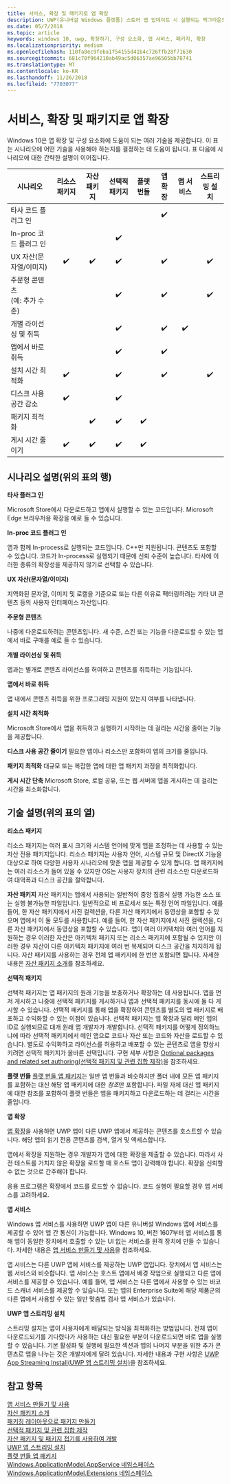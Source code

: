```yaml
---
title: 서비스, 확장 및 패키지로 앱 확장
description: UWP(유니버설 Windows 플랫폼) 스토어 앱 업데이트 시 실행되는 백그라운드 작업을 만드는 방법을 알아봅니다.
ms.date: 05/7/2018
ms.topic: article
keywords: windows 10, uwp, 확장하기, 구성 요소화, 앱 서비스, 패키지, 확장
ms.localizationpriority: medium
ms.openlocfilehash: 110fa8ec9feba1f54155d41b4c726ffb28f71630
ms.sourcegitcommit: 681c70f964210ab49ac5d06357ae96505bb78741
ms.translationtype: MT
ms.contentlocale: ko-KR
ms.lasthandoff: 11/26/2018
ms.locfileid: "7703077"
---
```

# <a name="extend-your-app-with-services-extensions-and-packages"></a>서비스, 확장 및 패키지로 앱 확장

Windows 10은 앱 확장 및 구성 요소화에 도움이 되는 여러 기술을 제공합니다. 이 표는 시나리오에 어떤 기술을 사용해야 하는지를 결정하는 데 도움이 됩니다. 표 다음에 시나리오에 대한 간략한 설명이 이어집니다.

| 시나리오                           | 리소스 패키지   | 자산 패키지      | 선택적 패키지   | 플랫 번들        | 앱 확장      | 앱 서비스        | 스트리밍 설치  |
|------------------------------------|:------------------:|:------------------:|:------------------:|:------------------:|:------------------:|:------------------:|:------------------:|
| 타사 코드 플러그 인            |                    |                    |                    |                    | :heavy_check_mark: |                    |                    |
| In-proc 코드 플러그 인              |                    |                    | :heavy_check_mark: |                    |                    |                    |                    |
| UX 자산(문자열/이미지)         | :heavy_check_mark: | :heavy_check_mark: | :heavy_check_mark: |                    | :heavy_check_mark: |                    | :heavy_check_mark: |
| 주문형 콘텐츠 <br/> (예: 추가 수준) |      |                    | :heavy_check_mark: |                    | :heavy_check_mark: |                    | :heavy_check_mark: |
| 개별 라이선싱 및 취득 |                    |                    | :heavy_check_mark: |                    | :heavy_check_mark: | :heavy_check_mark: |                    |
| 앱에서 바로 취득                 |                    |                    | :heavy_check_mark: |                    | :heavy_check_mark: |                    |                    |
| 설치 시간 최적화              | :heavy_check_mark: |                    | :heavy_check_mark: |                    | :heavy_check_mark: |                    | :heavy_check_mark: |
| 디스크 사용 공간 감소              | :heavy_check_mark: |                    | :heavy_check_mark: |                    |                    |                    |                    |
| 패키지 최적화                 |                    | :heavy_check_mark: | :heavy_check_mark: | :heavy_check_mark: |                    |                    |                    |
| 게시 시간 줄이기             | :heavy_check_mark: | :heavy_check_mark: | :heavy_check_mark: | :heavy_check_mark: |                    |                    |                    |

## <a name="scenario-descriptions-the-rows-in-the-table-above"></a>시나리오 설명(위의 표의 행)

**타사 플러그 인**  

Microsoft Store에서 다운로드하고 앱에서 실행할 수 있는 코드입니다. Microsoft Edge 브라우저용 확장을 예로 들 수 있습니다.

**In-proc 코드 플러그 인**  

앱과 함께 In-process로 실행되는 코드입니다. C++만 지원됩니다. 콘텐츠도 포함할 수 있습니다. 코드가 In-process로 실행되기 때문에 신뢰 수준이 높습니다. 타사에 이러한 종류의 확장성을 제공하지 않기로 선택할 수 있습니다.

**UX 자산(문자열/이미지)**  

지역화된 문자열, 이미지 및 로캘을 기준으로 또는 다른 이유로 팩터링하려는 기타 UI 콘텐츠 등의 사용자 인터페이스 자산입니다.

**주문형 콘텐츠**  

나중에 다운로드하려는 콘텐츠입니다. 새 수준, 스킨 또는 기능을 다운로드할 수 있는 앱에서 바로 구매를 예로 들 수 있습니다.

**개별 라이선싱 및 취득**  

앱과는 별개로 콘텐츠 라이선스를 허여하고 콘텐츠를 취득하는 기능입니다.

**앱에서 바로 취득**  

앱 내에서 콘텐츠 취득을 위한 프로그래밍 지원이 있는지 여부를 나타냅니다.

**설치 시간 최적화**

Microsoft Store에서 앱을 취득하고 실행하기 시작하는 데 걸리는 시간을 줄이는 기능을 제공합니다.

**디스크 사용 공간 줄이기** 필요한 앱이나 리소스만 포함하여 앱의 크기를 줄입니다.

**패키지 최적화** 대규모 또는 복잡한 앱에 대한 앱 패키지 과정을 최적화합니다.

**게시 시간 단축** Microsoft Store, 로컬 공유, 또는 웹 서버에 앱을 게시하는 데 걸리는 시간을 최소화합니다.

## <a name="technology-descriptions-the-columns-in-the-table-above"></a>기술 설명(위의 표의 열)

**리소스 패키지**

리소스 패키지는 여러 표시 크기와 시스템 언어에 맞게 앱을 조정하는 데 사용할 수 있는 자산 전용 패키지입니다. 리소스 패키지는 사용자 언어, 시스템 규모 및 DirectX 기능을 대상으로 하여 다양한 사용자 시나리오에 맞춘 앱을 제공할 수 있게 합니다. 앱 패키지에는 여러 리소스가 들어 있을 수 있지만 OS는 사용자 장치의 관련 리소스만 다운로드하여 대역폭과 디스크 공간을 절약합니다.

**자산 패키지** 자산 패키지는 앱에서 사용되는 일반적이 중앙 집중식 실행 가능한 소스 또는 실행 불가능한 파일입니다. 일반적으로 비 프로세서 또는 특정 언어 파일입니다. 예를 들어, 한 자산 패키지에서 사진 컬렉션을, 다른 자산 패키지에서 동영상을 포함할 수 있으며 앱에서 이 둘 모두를 사용합니다. 예를 들어, 한 자산 패키지에서 사진 컬렉션을, 다른 자산 패키지에서 동영상을 포함할 수 있습니다. 앱이 여러 아키텍처와 여러 언어를 지원하는 경우 이러한 자산은 아키텍처 패키지 또는 리소스 패키지에 포함될 수 있지만 이러한 경우 자산이 다른 아키텍처 패키지에 여러 번 복제되며 디스크 공간을 차지하게 됩니다. 자산 패키지를 사용하는 경우 전체 앱 패키지에 한 번만 포함되면 됩니다. 자세한 내용은 [자산 패키지 소개](../packaging/asset-packages.md)를 참조하세요.

**선택적 패키지**

선택적 패키지는 앱 패키지의 원래 기능을 보충하거나 확장하는 데 사용됩니다. 앱을 먼저 게시하고 나중에 선택적 패키지를 게시하거나 앱과 선택적 패키지를 동시에 둘 다 게시할 수 있습니다. 선택적 패키지를 통해 앱을 확장하여 콘텐츠를 별도의 앱 패키지로 배포하고 수익화할 수 있는 이점이 있습니다. 선택적 패키지는 앱 확장과 달리 메인 앱의 ID로 실행되므로 대개 원래 앱 개발자가 개발합니다. 선택적 패키지를 어떻게 정의하느냐에 따라 선택적 패키지에서 메인 앱으로 코드나 자산 또는 코드와 자산을 로드할 수 있습니다. 별도로 수익화하고 라이선스를 허용하고 배포할 수 있는 콘텐츠로 앱을 향상시키려면 선택적 패키지가 올바른 선택입니다. 구현 세부 사항은 [Optional packages and related set authoring(선택적 패키지 및 관련 집합 제작)](https://docs.microsoft.com/windows/uwp/packaging/optional-packages)을 참조하세요.

**플랫 번들**
[플랫 번들 앱 패키지](../packaging/flat-bundles.md)는 일반 앱 번들과 비슷하지만 폴더 내에 모든 앱 패키지를 포함하는 대신 해당 앱 패키지에 대한 *참조*만 포함합니다. 파일 자체 대신 앱 패키지에 대한 참조를 포함하여 플랫 번들은 앱을 패키지하고 다운로드하는 데 걸리는 시간을 줄입니다.

**앱 확장**

[앱 확장](https://docs.microsoft.com/uwp/api/windows.applicationmodel.appextensions)을 사용하면 UWP 앱이 다른 UWP 앱에서 제공하는 콘텐츠를 호스트할 수 있습니다. 해당 앱의 읽기 전용 콘텐츠를 검색, 열거 및 액세스합니다.

앱에서 확장을 지원하는 경우 개발자가 앱에 대한 확장을 제출할 수 있습니다. 따라서 사전 테스트를 거치지 않은 확장을 로드할 때 호스트 앱이 강력해야 합니다. 확장을 신뢰할 수 없는 것으로 간주해야 합니다.

응용 프로그램은 확장에서 코드를 로드할 수 없습니다. 코드 실행이 필요할 경우 앱 서비스를 고려하세요.

**앱 서비스**

Windows 앱 서비스를 사용하면 UWP 앱이 다른 유니버설 Windows 앱에 서비스를 제공할 수 있어 앱 간 통신이 가능합니다. Windows 10, 버전 1607부터 앱 서비스를 통해 앱이 동일한 장치에서 호출할 수 있는 UI 없는 서비스를 원격 장치에 만들 수 있습니다. 자세한 내용은 [앱 서비스 만들기 및 사용](https://docs.microsoft.com/windows/uwp/launch-resume/how-to-create-and-consume-an-app-service)을 참조하세요.

앱 서비스는 다른 UWP 앱에 서비스를 제공하는 UWP 앱입니다. 장치에서 앱 서비스는 웹 서비스와 비슷합니다. 앱 서비스는 호스트 앱에서 배경 작업으로 실행되고 다른 앱에 서비스를 제공할 수 있습니다. 예를 들어, 앱 서비스는 다른 앱에서 사용할 수 있는 바코드 스캐너 서비스를 제공할 수 있습니다. 또는 앱의 Enterprise Suite에 해당 제품군의 다른 앱에서 사용할 수 있는 일반 맞춤법 검사 앱 서비스가 있습니다.

**UWP 앱 스트리밍 설치**

스트리밍 설치는 앱이 사용자에게 배달되는 방식을 최적화하는 방법입니다. 전체 앱이 다운로드되기를 기다렸다가 사용하는 대신 필요한 부분이 다운로드되면 바로 앱을 실행할 수 있습니다. 기본 활성화 및 실행에 필요한 섹션과 앱의 나머지 부분을 위한 추가 콘텐츠로 앱을 나누는 것은 개발자에게 달려 있습니다. 자세한 내용과 구현 사항은 [UWP App Streaming Install(UWP 앱 스트리밍 설치)](https://docs.microsoft.com/windows/uwp/packaging/streaming-install)을 참조하세요.

## <a name="see-also"></a>참고 항목

[앱 서비스 만들기 및 사용](https://docs.microsoft.com/windows/uwp/launch-resume/how-to-create-and-consume-an-app-service)  
[자산 패키지 소개](../packaging/asset-packages.md)  
[패키징 레이아웃으로 패키지 만들기](../packaging/packaging-layout.md)  
[선택적 패키지 및 관련 집합 제작](https://docs.microsoft.com/windows/uwp/packaging/optional-packages)  
[자산 패키지 및 패키지 접기를 사용하여 개발](../packaging/package-folding.md)  
[UWP 앱 스트리밍 설치](https://docs.microsoft.com/windows/uwp/packaging/streaming-install)  
[플랫 번들 앱 패키지](../packaging/flat-bundles.md)  
[Windows.ApplicationModel.AppService 네임스페이스](https://docs.microsoft.com/uwp/api/Windows.ApplicationModel.AppService)  
[Windows.ApplicationModel.Extensions 네임스페이스](https://docs.microsoft.com/uwp/api/windows.applicationmodel.appextensions)  